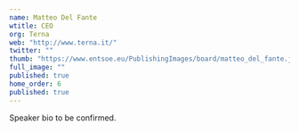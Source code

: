 ```yaml
---
name: Matteo Del Fante
wtitle: CEO
org: Terna
web: "http://www.terna.it/"
twitter: ""
thumb: "https://www.entsoe.eu/PublishingImages/board/matteo_del_fante.jpg"
full_image: ""
published: true
home_order: 6
published: true
---
```



Speaker bio to be confirmed.
